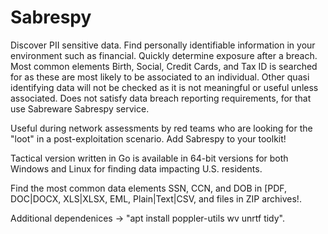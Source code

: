 # Sabrespy

Discover PII sensitive data. Find personally identifiable information in your environment such as financial. Quickly determine exposure after a breach. Most common elements Birth, Social, Credit Cards, and Tax ID is searched for as these are most likely to be associated to an individual. Other quasi identifying data will not be checked as it is not meaningful or useful unless associated. Does not satisfy data breach reporting requirements, for that use Sabreware Sabrespy service.

Useful during network assessments by red teams who are looking for the "loot" in a post-exploitation scenario. Add Sabrespy to your toolkit!

Tactical version written in Go is available in 64-bit versions for both Windows and Linux for finding data impacting U.S. residents.

Find the most common data elements SSN, CCN, and DOB in [PDF, DOC|DOCX, XLS|XLSX, EML, Plain|Text|CSV, and files in ZIP archives!.

Additional dependenices -> "apt install poppler-utils wv unrtf tidy".

